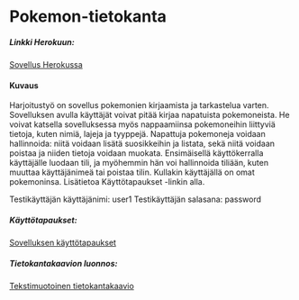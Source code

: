 # Pokemon-tietokanta

##### Linkki Herokuun:
[Sovellus Herokussa](https://tsoha-pokemontietokanta.herokuapp.com/)

#### Kuvaus
Harjoitustyö on sovellus pokemonien kirjaamista ja tarkastelua varten. Sovelluksen avulla käyttäjät voivat pitää kirjaa napatuista pokemoneista. He voivat katsella sovelluksessa myös nappaamiinsa pokemoneihin liittyviä tietoja, kuten nimiä, lajeja ja tyyppejä. Napattuja pokemoneja voidaan hallinnoida: niitä voidaan lisätä suosikkeihin ja listata, sekä niitä voidaan poistaa ja niiden tietoja voidaan muokata. Ensimäisellä käyttökerralla käyttäjälle luodaan tili, ja myöhemmin hän voi hallinnoida tiliään, kuten muuttaa käyttäjänimeä tai poistaa tilin. Kullakin käyttäjällä on omat pokemoninsa. Lisätietoa Käyttötapaukset -linkin alla.

Testikäyttäjän käyttäjänimi: user1
Testikäyttäjän salasana: password

##### Käyttötapaukset:
[Sovelluksen käyttötapaukset](/documentation/usecases.md)

##### Tietokantakaavion luonnos:
[Tekstimuotoinen tietokantakaavio](/documentation/dbdiagram.md)




